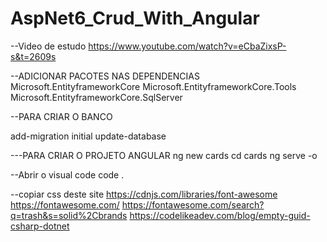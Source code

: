 # AspNet6_Crud_With_Angular




--Video de estudo
https://www.youtube.com/watch?v=eCbaZixsP-s&t=2609s

--ADICIONAR PACOTES NAS DEPENDENCIAS
Microsoft.EntityframeworkCore
Microsoft.EntityframeworkCore.Tools
Microsoft.EntityframeworkCore.SqlServer

--PARA CRIAR O BANCO

add-migration
initial
update-database


---PARA CRIAR O PROJETO ANGULAR
ng new cards
cd cards
ng serve -o

--Abrir o visual code
code .




--copiar css deste site
https://cdnjs.com/libraries/font-awesome
https://fontawesome.com/
https://fontawesome.com/search?q=trash&s=solid%2Cbrands
https://codelikeadev.com/blog/empty-guid-csharp-dotnet
